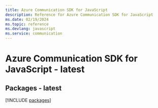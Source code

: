 ```yaml
---
title: Azure Communication SDK for JavaScript
description: Reference for Azure Communication SDK for JavaScript
ms.date: 02/19/2024
ms.topic: reference
ms.devlang: javascript
ms.service: communication
---
```

# Azure Communication SDK for JavaScript - latest
## Packages - latest
[!INCLUDE [packages](communication-index.md)]